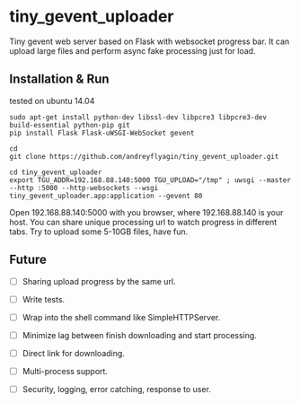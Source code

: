 # tiny_gevent_uploader
Tiny gevent web server based on Flask with websocket progress bar. It can upload large files and perform async fake processing just for load.

## Installation & Run
tested on ubuntu 14.04

```
sudo apt-get install python-dev libssl-dev libpcre3 libpcre3-dev build-essential python-pip git
pip install Flask Flask-uWSGI-WebSocket gevent

cd
git clone https://github.com/andreyflyagin/tiny_gevent_uploader.git

cd tiny_gevent_uploader
export TGU_ADDR=192.168.88.140:5000 TGU_UPLOAD="/tmp" ; uwsgi --master --http :5000 --http-websockets --wsgi tiny_gevent_uploader.app:application --gevent 80
```

Open 192.168.88.140:5000 with you browser, where 192.168.88.140 is your host.
You can share unique processing url to watch progress in different tabs.
Try to upload some 5-10GB files, have fun.


## Future
- [ ] Sharing upload progress by the same url.
- [ ] Write tests.
- [ ] Wrap into the shell command like SimpleHTTPServer.
- [ ] Minimize lag between finish downloading and start processing.
- [ ] Direct link for downloading.
- [ ] Multi-process support.
- [ ] Security, logging, error catching, response to user.

